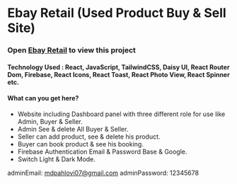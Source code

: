 # Ebay Retail (Used Product Buy & Sell Site)

### Open [Ebay Retail](https://ebay-retail.web.app/) to view this project

#### Technology Used : React, JavaScript, TailwindCSS, Daisy UI, React Router Dom, Firebase, React Icons, React Toast, React Photo View, React Spinner etc.

#### What can you get here?

-   Website including Dashboard panel with three different role for use like Admin, Buyer & Seller.
-   Admin See & delete All Buyer & Seller.
-   Seller can add product, see & delete his product.
-   Buyer can book product & see his booking.
-   Firebase Authentication Email & Password Base & Google.
-   Switch Light & Dark Mode.

adminEmail: mdpahlovi07@gmail.com
adminPassword: 12345678
